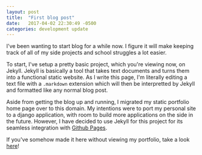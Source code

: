 ```yaml
---
layout: post
title:  "First blog post"
date:   2017-04-02 22:30:49 -0500
categories: development update
---
```

I've been wanting to start blog for a while now. I figure it will make keeping track of all of my side projects and school struggles a lot easier. 

To start, I've setup a pretty basic project, which you're viewing now, on Jekyll. Jekyll is basically a tool that takes text documents and turns them into a functional static website. As I write this page, I'm literally editing a text file with a `.markdown` extension which will then be interpretted by Jekyll and formatted like any normal blog post.

Aside from getting the blog up and running, I migrated my static portfolio home page over to this domain. My intentions were to port my personal site to a django application, with room to build more applications on the side in the future. However, I have decided to use Jekyll for this project for its seamless integration with [Github Pages][github-pages].

If you've somehow made it here without viewing my portfolio, take a look [here][portfolio-site]!

[github-pages]: https://pages.github.com/
[portfolio-site]: /
